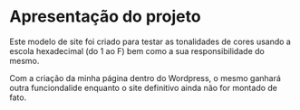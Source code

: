# Apresentação do projeto

Este modelo de site foi criado para testar as tonalidades de cores usando a escola hexadecimal (do 1 ao F) bem como a sua responsibilidade do mesmo.

Com a criação da minha página dentro do Wordpress, o mesmo ganhará outra funciondalide enquanto o site definitivo ainda não for montado de fato.

